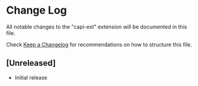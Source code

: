 # Change Log
All notable changes to the "capi-ext" extension will be documented in this file.

Check [Keep a Changelog](http://keepachangelog.com/) for recommendations on how to structure this file.

## [Unreleased]
- Initial release
